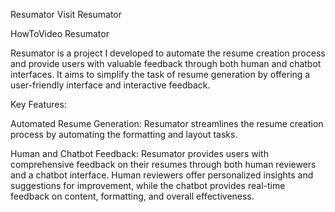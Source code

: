 Resumator
Visit Resumator

HowToVideo Resumator

Resumator is a project I developed to automate the resume creation process and provide users with valuable feedback through both human and chatbot interfaces. It aims to simplify the task of resume generation by offering a user-friendly interface and interactive feedback.

Key Features:

Automated Resume Generation: Resumator streamlines the resume creation process by automating the formatting and layout tasks.

Human and Chatbot Feedback: Resumator provides users with comprehensive feedback on their resumes through both human reviewers and a chatbot interface. Human reviewers offer personalized insights and suggestions for improvement, while the chatbot provides real-time feedback on content, formatting, and overall effectiveness.
